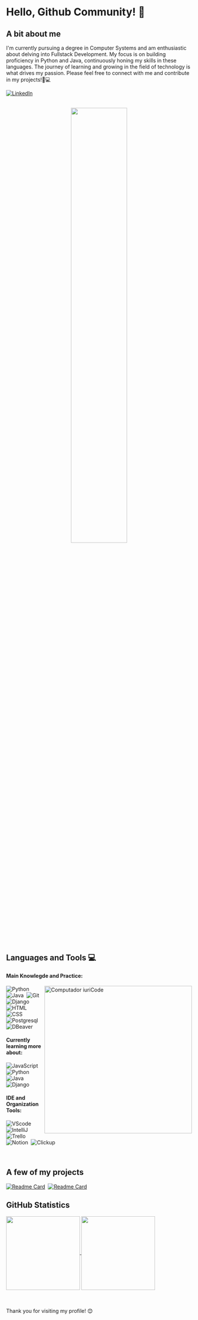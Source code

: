# Hello, Github Community! 👋

## A bit about me
I'm currently pursuing a degree in Computer Systems and am enthusiastic about delving into Fullstack Development. My focus is on building proficiency in Python and Java, continuously honing my skills in these languages. The journey of learning and growing in the field of technology is what drives my passion. Please feel free to connect with me and contribute in my projects!🚀💻

<a href="https://www.linkedin.com/in/cinbrito/">![LinkedIn](https://img.shields.io/badge/LinkedIn-0A66C2.svg?style=for-the-badge&logo=LinkedIn&logoColor=white)</a>

<br>

<div  align="center" style="margin-bottom:100px">
<img width=55% align="center"  src="https://github-readme-streak-stats.herokuapp.com?user=cinbrito&theme=white&mode=weekly" />
 </div>

 <br>

## Languages and Tools 💻

#### Main Knowlegde and Practice:

<img src="https://raw.githubusercontent.com/MicaelliMedeiros/micaellimedeiros/master/image/computer-illustration.png" min-width="400px" max-width="400px" width="400px" align="right" alt="Computador iuriCode">

![Python](https://img.shields.io/badge/Python-3776AB?style=for-the-badge&logo=python&logoColor=white)&nbsp;
![Java](https://img.shields.io/badge/Java-ED8B00?style=for-the-badge&logo=openjdk&logoColor=white)&nbsp;
![Git](https://img.shields.io/badge/GIT-E44C30?style=for-the-badge&logo=git&logoColor=white)&nbsp;
![Django](https://img.shields.io/badge/Django-092E20?style=for-the-badge&logo=django&logoColor=white)&nbsp;
![HTML](https://img.shields.io/badge/HTML5-E34F26?style=for-the-badge&logo=html5&logoColor=white)&nbsp;
![CSS](https://img.shields.io/badge/CSS3-1572B6?style=for-the-badge&logo=css3&logoColor=white)&nbsp;
![Postgresql](https://img.shields.io/badge/PostgreSQL-316192?style=for-the-badge&logo=postgresql&logoColor=white)&nbsp;
![DBeaver](https://img.shields.io/badge/DBeaver-382923.svg?style=for-the-badge&logo=DBeaver&logoColor=white)&nbsp;



#### Currently learning more about:

![JavaScript](https://img.shields.io/badge/JavaScript-F7DF1E.svg?style=for-the-badge&logo=JavaScript&logoColor=black)&nbsp;
![Python](https://img.shields.io/badge/Python-3776AB?style=for-the-badge&logo=python&logoColor=white)&nbsp;
![Java](https://img.shields.io/badge/Java-ED8B00?style=for-the-badge&logo=openjdk&logoColor=white)&nbsp;
![Django](https://img.shields.io/badge/Django-092E20?style=for-the-badge&logo=django&logoColor=white)&nbsp;

#### IDE and Organization Tools:

![VScode](https://img.shields.io/badge/vscode-4285F4?style=for-the-badge&logo=vscode&logoColor=white)&nbsp;
![IntelliJ](https://img.shields.io/badge/Intellij%20Idea-000?logo=intellij-idea&style=for-the-badge)&nbsp;
![Trello](https://img.shields.io/badge/trello-0c66e4?style=for-the-badge&logo=trello&logoColor=white)&nbsp;
![Notion](https://img.shields.io/badge/Notion-202020?style=for-the-badge&logo=notion&logoColor=white)&nbsp;
![Clickup](https://img.shields.io/badge/ClickUp-7B68EE.svg?style=for-the-badge&logo=ClickUp&logoColor=white)&nbsp;


<br>

## A few of my projects
[![Readme Card](https://github-readme-stats.vercel.app/api/pin/?username=cinbrito&repo=ecommerce-urucum)](https://github.com/CinBrito/ecommerce-urucum)&nbsp;
[![Readme Card](https://github-readme-stats.vercel.app/api/pin/?username=cinbrito&repo=frontend_cv)](https://github.com/CinBrito/frontend_cv)&nbsp;


## GitHub Statistics
<a href="https://github.com/cinbrito/github-readme-stats">
  <img height=200 align="center" src="https://github-readme-stats.vercel.app/api?username=cinbrito" />
</a>
<a href="https://github.com/cinbrito/github-readme-stats">
  <img height=200 align="center" src="https://github-readme-stats.vercel.app/api/top-langs/?username=cinbrito&hide_progress=true" />
</a>

<br>
<br>
<br>

Thank you for visiting my profile! 😊

<!---
CinBrito/CinBrito is a ✨ special ✨ repository because its `README.md` (this file) appears on your GitHub profile.
You can click the Preview link to take a look at your changes.
--->
